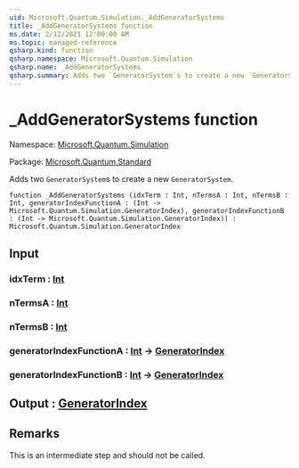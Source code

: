 ```yaml
---
uid: Microsoft.Quantum.Simulation._AddGeneratorSystems
title: _AddGeneratorSystems function
ms.date: 2/12/2021 12:00:00 AM
ms.topic: managed-reference
qsharp.kind: function
qsharp.namespace: Microsoft.Quantum.Simulation
qsharp.name: _AddGeneratorSystems
qsharp.summary: Adds two `GeneratorSystem`s to create a new `GeneratorSystem`.
---
```


# _AddGeneratorSystems function

Namespace: [Microsoft.Quantum.Simulation](xref:Microsoft.Quantum.Simulation)

Package: [Microsoft.Quantum.Standard](https://nuget.org/packages/Microsoft.Quantum.Standard)


Adds two `GeneratorSystem`s to create a new `GeneratorSystem`.

```qsharp
function _AddGeneratorSystems (idxTerm : Int, nTermsA : Int, nTermsB : Int, generatorIndexFunctionA : (Int -> Microsoft.Quantum.Simulation.GeneratorIndex), generatorIndexFunctionB : (Int -> Microsoft.Quantum.Simulation.GeneratorIndex)) : Microsoft.Quantum.Simulation.GeneratorIndex
```


## Input

### idxTerm : [Int](xref:microsoft.quantum.lang-ref.int)




### nTermsA : [Int](xref:microsoft.quantum.lang-ref.int)




### nTermsB : [Int](xref:microsoft.quantum.lang-ref.int)




### generatorIndexFunctionA : [Int](xref:microsoft.quantum.lang-ref.int) -> [GeneratorIndex](xref:Microsoft.Quantum.Simulation.GeneratorIndex)




### generatorIndexFunctionB : [Int](xref:microsoft.quantum.lang-ref.int) -> [GeneratorIndex](xref:Microsoft.Quantum.Simulation.GeneratorIndex)





## Output : [GeneratorIndex](xref:Microsoft.Quantum.Simulation.GeneratorIndex)



## Remarks

This is an intermediate step and should not be called.
